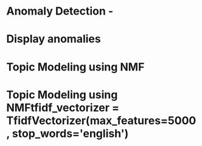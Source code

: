




# Anomaly Detection -
# Display anomalies
# Topic Modeling using NMF
# Topic Modeling using NMFtfidf_vectorizer = TfidfVectorizer(max_features=5000, stop_words='english')